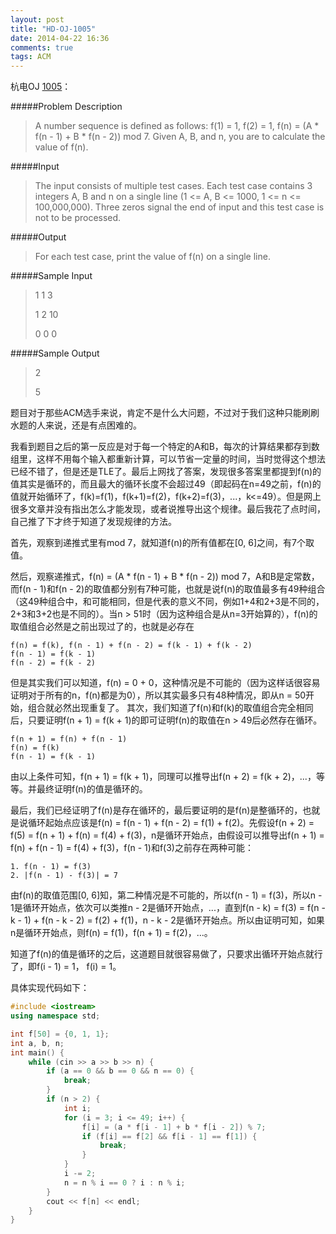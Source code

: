 ```yaml
---
layout: post
title: "HD-OJ-1005"
date: 2014-04-22 16:36
comments: true
tags: ACM
---
```

杭电OJ [1005](http://acm.hdu.edu.cn/showproblem.php?pid=1005)：

<!-- more -->

#####Problem Description
> A number sequence is defined as follows: f(1) = 1, f(2) = 1, f(n) = (A * f(n - 1) + B * f(n - 2)) mod 7. Given A, B, and n, you are to calculate the value of f(n).

#####Input
> The input consists of multiple test cases. Each test case contains 3 integers A, B and n on a single line (1 <= A, B <= 1000, 1 <= n <= 100,000,000). Three zeros signal the end of input and this test case is not to be processed.

#####Output
> For each test case, print the value of f(n) on a single line.

#####Sample Input
> 1 1 3
> 
> 1 2 10
> 
> 0 0 0

#####Sample Output
> 2
> 
> 5

题目对于那些ACM选手来说，肯定不是什么大问题，不过对于我们这种只能刷刷水题的人来说，还是有点困难的。

我看到题目之后的第一反应是对于每一个特定的A和B，每次的计算结果都存到数组里，这样不用每个输入都重新计算，可以节省一定量的时间，当时觉得这个想法已经不错了，但是还是TLE了。最后上网找了答案，发现很多答案里都提到f(n)的值其实是循环的，而且最大的循环长度不会超过49（即起码在n=49之前，f(n)的值就开始循环了，f(k)=f(1)，f(k+1)=f(2)，f(k+2)=f(3)，...，k<=49）。但是网上很多文章并没有指出怎么才能发现，或者说推导出这个规律。最后我花了点时间，自己推了下才终于知道了发现规律的方法。

首先，观察到递推式里有mod 7，就知道f(n)的所有值都在[0, 6]之间，有7个取值。

然后，观察递推式，f(n) = (A * f(n - 1) + B * f(n - 2)) mod 7，A和B是定常数，而f(n - 1)和f(n - 2)的取值都分别有7种可能，也就是说f(n)的取值最多有49种组合（这49种组合中，和可能相同，但是代表的意义不同，例如1+4和2+3是不同的，2+3和3+2也是不同的）。当n > 51时（因为这种组合是从n=3开始算的），f(n)的取值组合必然是之前出现过了的，也就是必存在
```
f(n) = f(k), f(n - 1) + f(n - 2) = f(k - 1) + f(k - 2)
f(n - 1) = f(k - 1)
f(n - 2) = f(k - 2)
```
但是其实我们可以知道，f(n) = 0 + 0，这种情况是不可能的（因为这样话很容易证明对于所有的n，f(n)都是为0），所以其实最多只有48种情况，即从n = 50开始，组合就必然出现重复了。
其次，我们知道了f(n)和f(k)的取值组合完全相同后，只要证明f(n + 1) = f(k + 1)的即可证明f(n)的取值在n > 49后必然存在循环。
```
f(n + 1) = f(n) + f(n - 1)
f(n) = f(k)
f(n - 1) = f(k - 1)
```
由以上条件可知，f(n + 1) = f(k + 1)，同理可以推导出f(n + 2) = f(k + 2)，...，等等。并最终证明f(n)的值是循环的。

最后，我们已经证明了f(n)是存在循环的，最后要证明的是f(n)是整循环的，也就是说循环起始点应该是f(n) = f(n - 1) + f(n - 2) = f(1) + f(2)。先假设f(n + 2) = f(5) = f(n + 1) + f(n) = f(4) + f(3)，n是循环开始点，由假设可以推导出f(n + 1) = f(n) + f(n - 1) = f(4) + f(3)，f(n - 1)和f(3)之前存在两种可能：

	1. f(n - 1) = f(3)
	2. |f(n - 1) - f(3)| = 7

由f(n)的取值范围[0, 6]知，第二种情况是不可能的，所以f(n - 1) = f(3)，所以n - 1是循环开始点，依次可以类推n - 2是循环开始点，...，直到f(n - k) = f(3) = f(n - k - 1) + f(n - k - 2) = f(2) + f(1)，n - k - 2是循环开始点。所以由证明可知，如果n是循环开始点，则f(n) = f(1)，f(n + 1) = f(2)，...。

知道了f(n)的值是循环的之后，这道题目就很容易做了，只要求出循环开始点就行了，即f(i - 1) = 1， f(i) = 1。

具体实现代码如下：
```cpp
#include <iostream>
using namespace std;

int f[50] = {0, 1, 1};
int a, b, n;
int main() {
    while (cin >> a >> b >> n) {
        if (a == 0 && b == 0 && n == 0) {
            break;
        }
        if (n > 2) {
            int i;
            for (i = 3; i <= 49; i++) {
                f[i] = (a * f[i - 1] + b * f[i - 2]) % 7;
                if (f[i] == f[2] && f[i - 1] == f[1]) {
                    break;
                }
            }
            i -= 2;
            n = n % i == 0 ? i : n % i;
        }
        cout << f[n] << endl;
    }
}
```

    